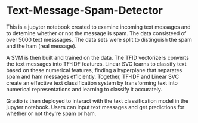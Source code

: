 # Text-Message-Spam-Detector
This is a jupyter notebook created to examine incoming text messages and to detemine whether or not the message is spam. The data consisteed of over 5000 text messsages. The data sets were split to distinguish the spam and the ham (real message). 

A SVM is then built and trained on the data. The TFID vectorizers converts the text messages into TF-IDF features. Linear SVC learns to classify text based on these numerical features, finding a hyperplane that separates spam and ham messages efficiently. Together, TF-IDF and Linear SVC create an effective text classification system by transforming text into numerical representations and learning to classify it accurately.

Gradio is then deployed to interact with the text classification model in the jupyter notebook. Users can input text messages and get predictions for whether or not they're spam or ham.  
